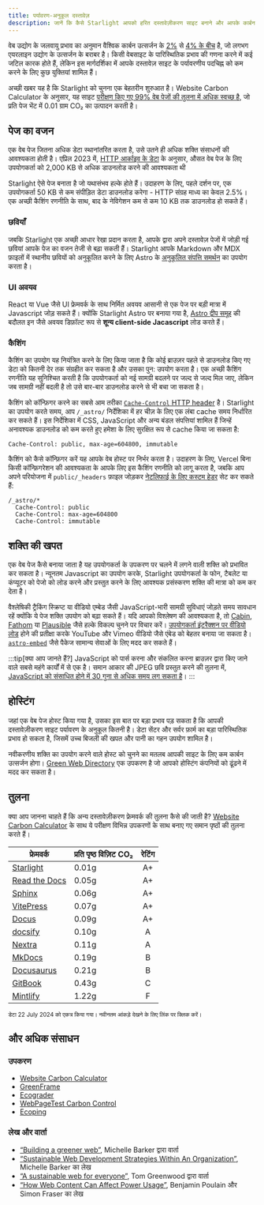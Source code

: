 ```yaml
---
title: पर्यावरण-अनुकूल दस्तावेज़
description: जानें कि कैसे Starlight आपको हरित दस्तावेज़ीकरण साइट बनाने और आपके कार्बन निशान को कम करने में मदद कर सकता है।
---
```


वेब उद्योग के जलवायु प्रभाव का अनुमान वैश्विक कार्बन उत्सर्जन के [2%][sf] से [4% के बीच][bbc] है, जो लगभग एयरलाइन उद्योग के उत्सर्जन के बराबर है।
किसी वेबसाइट के पारिस्थितिक प्रभाव की गणना करने में कई जटिल कारक होते हैं, लेकिन इस मार्गदर्शिका में आपके दस्तावेज़ साइट के पर्यावरणीय पदचिह्न को कम करने के लिए कुछ युक्तियां शामिल हैं।

अच्छी खबर यह है कि Starlight को चुनना एक बेहतरीन शुरुआत है।
Website Carbon Calculator के अनुसार, यह साइट [परीक्षण किए गए 99% वेब पेजों की तुलना में अधिक स्वच्छ है][sl-carbon], जो प्रति पेज भेंट में 0.01 ग्राम CO₂ का उत्पादन करती है।

## पेज का वजन

एक वेब पेज जितना अधिक डेटा स्थानांतरित करता है, उसे उतने ही अधिक शक्ति संसाधनों की आवश्यकता होती है।
एप्रिल 2023 में, [HTTP आर्काइव के डेटा][http] के अनुसार, औसत वेब पेज के लिए उपयोगकर्ता को 2,000 KB से अधिक डाउनलोड करने की आवश्यकता थी

Starlight ऐसे पेज बनाता है जो यथासंभव हल्के होते हैं।
उदाहरण के लिए, पहले दर्शन पर, एक उपयोगकर्ता 50 KB से कम संपीड़ित डेटा डाउनलोड करेगा - HTTP संग्रह माध्य का केवल 2.5%।
एक अच्छी कैशिंग रणनीति के साथ, बाद के नेविगेशन कम से कम 10 KB तक डाउनलोड हो सकते हैं।

### छवियाँ

जबकि Starlight एक अच्छी आधार रेखा प्रदान करता है, आपके द्वारा अपने दस्तावेज़ पेजों में जोड़ी गई छवियां आपके पेज का वजन तेजी से बढ़ा सकती हैं।
Starlight आपके Markdown और MDX फ़ाइलों में स्थानीय छवियों को अनुकूलित करने के लिए Astro के [अनुकूलित संपत्ति समर्थन][assets] का उपयोग करता है।

### UI अवयव

React या Vue जैसे UI फ्रेमवर्क के साथ निर्मित अवयव आसानी से एक पेज पर बड़ी मात्रा में Javascript जोड़ सकते हैं।
क्योंकि Starlight Astro पर बनाया गया है, [Astro द्वीप समूह][islands] की बदौलत इन जैसे अवयव डिफ़ॉल्ट रूप से **शून्य client-side Jacascript** लोड करते हैं।

### कैशिंग

कैशिंग का उपयोग यह नियंत्रित करने के लिए किया जाता है कि कोई ब्राउज़र पहले से डाउनलोड किए गए डेटा को कितनी देर तक संग्रहीत कर सकता है और उसका पुन: उपयोग करता है।
एक अच्छी कैशिंग रणनीति यह सुनिश्चित करती है कि उपयोगकर्ता को नई सामग्री बदलने पर जल्द से जल्द मिल जाए, लेकिन जब सामग्री नहीं बदली है तो उसे बार-बार डाउनलोड करने से भी बचा जा सकता है।

कैशिंग को कॉन्फ़िगर करने का सबसे आम तरीका [`Cache-Control` HTTP header][cache] है।
Starlight का उपयोग करते समय, आप `/_astro/` निर्देशिका में हर चीज़ के लिए एक लंबा cache समय निर्धारित कर सकते हैं।
इस निर्देशिका में CSS, JavaScript और अन्य बंडल संपत्तियां शामिल हैं जिन्हें अनावश्यक डाउनलोड को कम करते हुए हमेशा के लिए सुरक्षित रूप से cache किया जा सकता है:

```
Cache-Control: public, max-age=604800, immutable
```

कैशिंग को कैसे कॉन्फ़िगर करें यह आपके वेब होस्ट पर निर्भर करता है। उदाहरण के लिए, Vercel बिना किसी कॉन्फ़िगरेशन की आवश्यकता के आपके लिए इस कैशिंग रणनीति को लागू करता है, जबकि आप अपने परियोजना में `public/_headers` फ़ाइल जोड़कर [नेटलिफाई के लिए कस्टम हेडर][ntl-headers] सेट कर सकते हैं:

```
/_astro/*
  Cache-Control: public
  Cache-Control: max-age=604800
  Cache-Control: immutable
```

[cache]: https://csswizardry.com/2019/03/cache-control-for-civilians/
[ntl-headers]: https://docs.netlify.com/routing/headers/

## शक्ति की खपत

एक वेब पेज कैसे बनाया जाता है यह उपयोगकर्ता के उपकरण पर चलने में लगने वाली शक्ति को प्रभावित कर सकता है।
न्यूनतम Javascript का उपयोग करके, Starlight उपयोगकर्ता के फोन, टैबलेट या कंप्यूटर को पेजो को लोड करने और प्रस्तुत करने के लिए आवश्यक प्रसंस्करण शक्ति की मात्रा को कम कर देता है।

वैश्लेषिकी ट्रैकिंग स्क्रिप्ट या वीडियो एम्बेड जैसी JavaScript-भारी सामग्री सुविधाएं जोड़ते समय सावधान रहें क्योंकि ये पेज शक्ति उपयोग को बढ़ा सकते हैं।
यदि आपको विश्लेषण की आवश्यकता है, तो [Cabin][cabin], [Fathom][fathom] या [Plausible][plausible] जैसे हल्के विकल्प चुनने पर विचार करें।
[उपयोगकर्ता इंटरैक्शन पर वीडियो लोड][lazy-video] होने की प्रतीक्षा करके YouTube और Vimeo वीडियो जैसे एंबेड को बेहतर बनाया जा सकता है।
[`astro-embed`][embed] जैसे पैकेज सामान्य सेवाओं के लिए मदद कर सकते हैं।

:::tip[क्या आप जानते हैं?]
JavaScript को पार्स करना और संकलित करना ब्राउज़र द्वारा किए जाने वाले सबसे महंगे कार्यों में से एक है।
समान आकार की JPEG छवि प्रस्तुत करने की तुलना में, [JavaScript को संसाधित होने में 30 गुना से अधिक समय लग सकता है][cost-of-js]।
:::

[cabin]: https://withcabin.com/
[fathom]: https://usefathom.com/
[plausible]: https://plausible.io/
[lazy-video]: https://web.dev/iframe-lazy-loading/
[embed]: https://www.npmjs.com/package/astro-embed
[cost-of-js]: https://medium.com/dev-channel/the-cost-of-javascript-84009f51e99e

## होस्टिंग

जहां एक वेब पेज होस्ट किया गया है, उसका इस बात पर बड़ा प्रभाव पड़ सकता है कि आपकी दस्तावेज़ीकरण साइट पर्यावरण के अनुकूल कितनी है।
डेटा सेंटर और सर्वर फ़ार्म का बड़ा पारिस्थितिक प्रभाव हो सकता है, जिसमें उच्च बिजली की खपत और पानी का गहन उपयोग शामिल है।

नवीकरणीय शक्ति का उपयोग करने वाले होस्ट को चुनने का मतलब आपकी साइट के लिए कम कार्बन उत्सर्जन होगा। [Green Web Directory][gwb] एक उपकरण है जो आपको होस्टिंग कंपनियों को ढूंढने में मदद कर सकता है।

[gwb]: https://www.thegreenwebfoundation.org/directory/

## तुलना

क्या आप जानना चाहते हैं कि अन्य दस्तावेज़ीकरण फ्रेमवर्क की तुलना कैसे की जाती है?
[Website Carbon Calculator][wcc] के साथ ये परीक्षण विभिन्न उपकरणों के साथ बनाए गए समान पृष्ठों की तुलना करते हैं।

| फ्रेमवर्क                   | प्रति पृष्ठ विज़िट CO₂ | रेटिंग |
| --------------------------- | ------------------ | :----: |
| [Starlight][sl-carbon]      | 0.01g              |   A+   |
| [Read the Docs][rtd-carbon] | 0.05g              |   A+   |
| [Sphinx][sx-carbon]         | 0.06g              |   A+   |
| [VitePress][vp-carbon]      | 0.07g              |   A+   |
| [Docus][dc-carbon]          | 0.09g              |   A+   |
| [docsify][dy-carbon]        | 0.10g              |   A    |
| [Nextra][nx-carbon]         | 0.11g              |   A    |
| [MkDocs][mk-carbon]         | 0.19g              |   B    |
| [Docusaurus][ds-carbon]     | 0.21g              |   B    |
| [GitBook][gb-carbon]        | 0.43g              |   C    |
| [Mintlify][mt-carbon]       | 1.22g              |   F    |

<small>डेटा 22 July 2024 को एकत्र किया गया। नवीनतम आंकड़े देखने के लिए लिंक पर क्लिक करें।</small>

[sl-carbon]: https://www.websitecarbon.com/website/starlight-astro-build-getting-started/
[vp-carbon]: https://www.websitecarbon.com/website/vitepress-dev-guide-what-is-vitepress/
[dc-carbon]: https://www.websitecarbon.com/website/docus-dev-introduction-getting-started/
[sx-carbon]: https://www.websitecarbon.com/website/sphinx-doc-org-en-master-usage-quickstart-html/
[mk-carbon]: https://www.websitecarbon.com/website/mkdocs-org-getting-started/
[nx-carbon]: https://www.websitecarbon.com/website/nextra-site-docs-docs-theme-start/
[dy-carbon]: https://www.websitecarbon.com/website/docsify-js-org/
[ds-carbon]: https://www.websitecarbon.com/website/docusaurus-io-docs/
[rtd-carbon]: https://www.websitecarbon.com/website/docs-readthedocs-io-en-stable-index-html/
[gb-carbon]: https://www.websitecarbon.com/website/docs-gitbook-com/
[mt-carbon]: https://www.websitecarbon.com/website/mintlify-com-docs-quickstart/

## और अधिक संसाधन

### उपकरण

- [Website Carbon Calculator][wcc]
- [GreenFrame](https://greenframe.io/)
- [Ecograder](https://ecograder.com/)
- [WebPageTest Carbon Control](https://www.webpagetest.org/carbon-control/)
- [Ecoping](https://ecoping.earth/)

### लेख और वार्ता

- [“Building a greener web”](https://youtu.be/EfPoOt7T5lg), Michelle Barker द्वारा वार्ता
- [“Sustainable Web Development Strategies Within An Organization”](https://www.smashingmagazine.com/2022/10/sustainable-web-development-strategies-organization/), Michelle Barker का लेख
- [“A sustainable web for everyone”](https://2021.stateofthebrowser.com/speakers/tom-greenwood/), Tom Greenwood द्वारा वार्ता
- [“How Web Content Can Affect Power Usage”](https://webkit.org/blog/8970/how-web-content-can-affect-power-usage/), Benjamin Poulain और Simon Fraser का लेख

[sf]: https://www.sciencefocus.com/science/what-is-the-carbon-footprint-of-the-internet/
[bbc]: https://www.bbc.com/future/article/20200305-why-your-internet-habits-are-not-as-clean-as-you-think
[http]: https://httparchive.org/reports/state-of-the-web
[assets]: https://docs.astro.build/hi/guides/assets/
[islands]: https://docs.astro.build/hi/concepts/islands/
[wcc]: https://www.websitecarbon.com/
